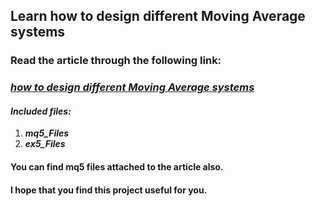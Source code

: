 ## Learn how to design different Moving Average systems
### Read the article through the following link:
### ***[how to design different Moving Average systems](https://www.mql5.com/en/articles/3040)***
#### ***Included files:***
1. ***mq5_Files***
2. ***ex5_Files***
#### You can find mq5 files attached to the article also.

#### I hope that you find this project useful for you.